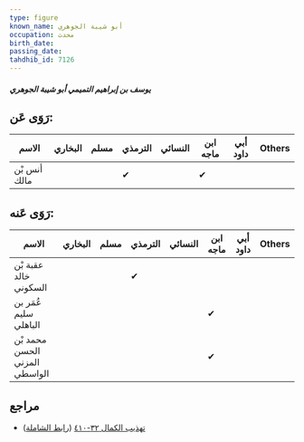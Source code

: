```yaml
---
type: figure
known_name: أبو شيبة الجوهري
occupation: محدث
birth_date:
passing_date:
tahdhib_id: 7126
---
```

##### يوسف بن إبراهيم التميمي أبو شيبة الجوهري

## رَوَى عَن:
| الاسم        | البخاري | مسلم | الترمذي | النسائي | ابن ماجه | أبي داود | Others |
| ------------ | ------- | ---- | ------- | ------- | -------- | -------- | ------ |
| أنس بْن مالك |         |      | ✔       |         | ✔        |          |        |
## رَوَى عَنه:
| الاسم                         | البخاري | مسلم | الترمذي | النسائي | ابن ماجه | أبي داود | Others |
| ----------------------------- | ------- | ---- | ------- | ------- | -------- | -------- | ------ |
| عقبة بْن خالد السكوني         |         |      | ✔       |         |          |          |        |
| عُمَر بن سليم الباهلي         |         |      |         |         | ✔        |          |        |
| محمد بْن الحسن المزني الواسطي |         |      |         |         | ✔        |          |        |
## مراجع
- [تهذيب الكمال ٣٢-٤١٠](obsidian://open?vault=Tahdhib-al-Kamal&file=Figures/٧١٢٦-يوسف%20بن%20إبراهيم%20التميمي%20أبو%20شيبة%20الجوهري) ([رابط الشاملة](https://shamela.ws/book/3722/17524))